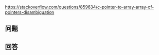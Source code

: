 <https://stackoverflow.com/questions/859634/c-pointer-to-array-array-of-pointers-disambiguation>

## 问题



## 回答
